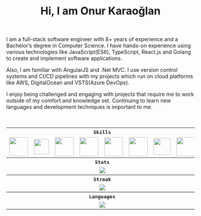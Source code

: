 <h1 align="center">
    Hi, I am Onur Karaoğlan
</h1> 
<br />
<p>
I am a full-stack software engineer with 8+ years of experience and a Bachelor’s degree in Computer Science. I have hands-on experience using various technologies like JavaScript(ES6), TypeScript, React.js and Golang to create and implement software applications.

Also, I am familiar with AngularJS and .Net MVC. I use version control systems and CI/CD pipelines with my projects which run on cloud platforms like AWS, DigitalOcean and VSTS(Azure DevOps).

I enjoy being challenged and engaging with projects that require me to work outside of my comfort and knowledge set. Continuing to learn new languages and development techniques is important to me.

</p>
<br/>

<div align="center">
     <table>
        <tr>
            <th colspan=8>
                <strong><samp>Skills</samp></strong>
            </th>
        </tr>
        <tr>
            <td>
                <img src="https://d33wubrfki0l68.cloudfront.net/b67a1a34a699643618fc78c29f0e6d6c61525714/949a9/docs/icons/logo-react-icon.png" width=50>
            </td>
            <td>
                <img src="https://d2nir1j4sou8ez.cloudfront.net/wp-content/uploads/2021/12/nextjs-boilerplate-logo.png" height=40>
            </td>
            <td>
                <img src="https://img.icons8.com/color/480/000000/typescript.png" height=50>
            </td>
            <td>
                <img src="https://img.icons8.com/color/480/000000/javascript.png" height=50>
            </td>
            <td>
                <img src="https://img.icons8.com/color/480/000000/html-5.png" height=50>
            </td>
            <td>
                <img src="https://img.icons8.com/color/480/000000/css3.png" height=50>
            </td>
            <td>
                <img src="https://img.icons8.com/color/480/000000/golang.png" height=45>
            </td>
            <td>
                <img src="https://img.icons8.com/color/480/000000/git.png" height=50>
            </td>
        </tr>
        <tr>
            <th colspan=8>
                <strong><samp>Stats</samp></strong>
            </th>
        </tr>
        <tr>
            <td colspan=8 align="center">
                <span>
                    <img src="https://github-readme-stats-sigma-five.vercel.app/api?username=onurkaraoglan&count_private=true&hide_border=true&show_icons=true&include_all_commits=true&bg_color=161b22&title_color=e6edf3&text_color=bec3c8&icon_color=fb8c01&ring_color=fb8c01">
                </span>
            </td>
        </tr>
        <tr>
            <th colspan=8>
                <strong><samp>Streak</samp></strong>
            </th>
        </tr>
        <tr>
            <td colspan=8 align="center">
                <span>
                    <img src="https://github-readme-streak-stats.herokuapp.com?user=onurkaraoglan&hide_border=true&background=161B22&currStreakNum=E6EDF3&sideNums=E6EDF3&currStreakLabel=BEC3C8&sideLabels=BEC3C8&dates=646669&stroke=646669">
                </span>
            </td>
        </tr>
        <tr>
            <th colspan=8>
                <strong><samp>Languages</samp></strong>
            </th>
        </tr>
        <tr>
            <td colspan=8 align="center">
                <div> 
                    <img src="https://github-readme-stats.vercel.app/api/top-langs/?username=onurkaraoglan&hide_border=true&show_icons=true&include_all_commits=true&bg_color=161b22&title_color=e6edf3&text_color=bec3c8&layout=donut">
                </div>
            </td>
        </tr>
    </table>
</div>
